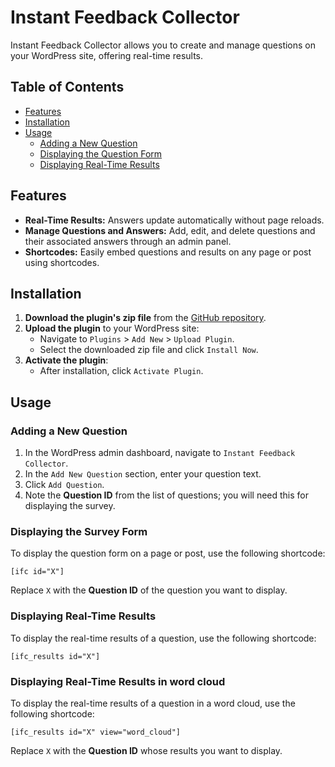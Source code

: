 # Instant Feedback Collector

Instant Feedback Collector allows you to create and manage questions on your WordPress site, offering real-time results.

## Table of Contents

- [Features](#features)
- [Installation](#installation)
- [Usage](#usage)
  - [Adding a New Question](#adding-a-new-question)
  - [Displaying the Question Form](#displaying-the-question-form)
  - [Displaying Real-Time Results](#displaying-real-time-results)

## Features

- **Real-Time Results:** Answers update automatically without page reloads.
- **Manage Questions and Answers:** Add, edit, and delete questions and their associated answers through an admin panel.
- **Shortcodes:** Easily embed questions and results on any page or post using shortcodes.

## Installation

1. **Download the plugin's zip file** from the [GitHub repository](#).
2. **Upload the plugin** to your WordPress site:
   - Navigate to `Plugins` > `Add New` > `Upload Plugin`.
   - Select the downloaded zip file and click `Install Now`.
3. **Activate the plugin**:
   - After installation, click `Activate Plugin`.

## Usage

### Adding a New Question

1. In the WordPress admin dashboard, navigate to `Instant Feedback Collector`.
2. In the `Add New Question` section, enter your question text.
3. Click `Add Question`.
4. Note the **Question ID** from the list of questions; you will need this for displaying the survey.

### Displaying the Survey Form

To display the question form on a page or post, use the following shortcode:

```wordpress
[ifc id="X"]
```

Replace `X` with the **Question ID** of the question you want to display.

### Displaying Real-Time Results

To display the real-time results of a question, use the following shortcode:

```wordpress
[ifc_results id="X"]
```

### Displaying Real-Time Results in word cloud

To display the real-time results of a question in a word cloud, use the following shortcode:

```wordpress
[ifc_results id="X" view="word_cloud"]
```

Replace `X` with the **Question ID** whose results you want to display.
